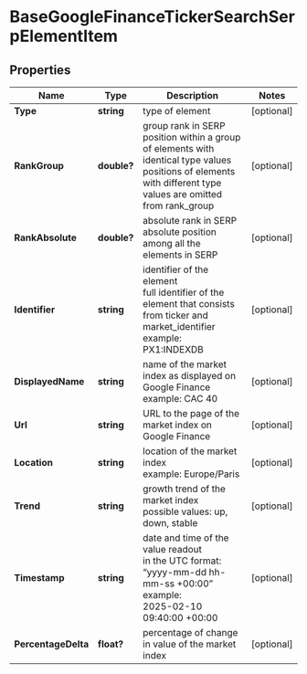 # BaseGoogleFinanceTickerSearchSerpElementItem


## Properties

| Name | Type | Description | Notes |
|------------ | ------------- | ------------- | -------------|
**Type** | **string** | type of element |[optional]|
**RankGroup** | **double?** | group rank in SERP<br>position within a group of elements with identical type values<br>positions of elements with different type values are omitted from rank_group |[optional]|
**RankAbsolute** | **double?** | absolute rank in SERP<br>absolute position among all the elements in SERP |[optional]|
**Identifier** | **string** | identifier of the element<br>full identifier of the element that consists from ticker and market_identifier<br>example: PX1:INDEXDB |[optional]|
**DisplayedName** | **string** | name of the market index as displayed on Google Finance<br>example: CAC 40 |[optional]|
**Url** | **string** | URL to the page of the market index on Google Finance |[optional]|
**Location** | **string** | location of the market index<br>example: Europe/Paris |[optional]|
**Trend** | **string** | growth trend of the market index<br>possible values: up, down, stable |[optional]|
**Timestamp** | **string** | date and time of the value readout<br>in the UTC format: “yyyy-mm-dd hh-mm-ss +00:00”<br>example:<br>2025-02-10 09:40:00 +00:00 |[optional]|
**PercentageDelta** | **float?** | percentage of change in value of the market index |[optional]|